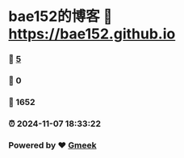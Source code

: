 # bae152的博客 :link: https://bae152.github.io 
### :page_facing_up: [5](https://bae152.github.io/tag.html) 
### :speech_balloon: 0 
### :hibiscus: 1652 
### :alarm_clock: 2024-11-07 18:33:22 
### Powered by :heart: [Gmeek](https://github.com/Meekdai/Gmeek)
